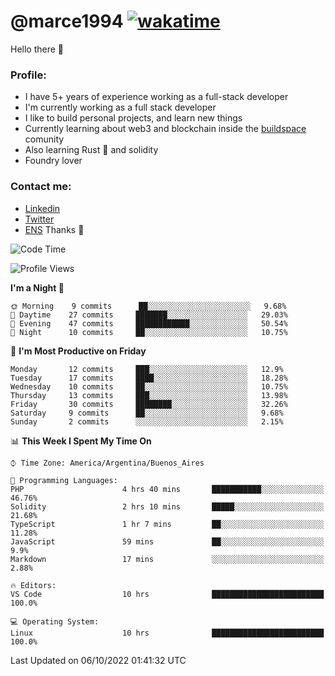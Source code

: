 # @marce1994 [![wakatime](https://wakatime.com/badge/user/fd2db70d-aaf1-49ea-a930-b7d85dd9cec8.svg)](https://wakatime.com/@fd2db70d-aaf1-49ea-a930-b7d85dd9cec8)

Hello there 👋

### Profile:
 - I have 5+ years of experience working as a full-stack developer
 - I'm currently working as a full stack developer
 - I like to build personal projects, and learn new things
 - Currently learning about web3 and blockchain inside the [buildspace](https://buildspace.so/) comunity
 - Also learning Rust 🦀 and solidity
 - Foundry lover

### Contact me:
 - [Linkedin](https://www.linkedin.com/in/pablo-marcelo-bianco/)
 - [Twitter](https://twitter.com/devflype93)
 - [ENS](https://pablitodev.eth.limo)
Thanks 🎉

<!--START_SECTION:waka-->
![Code Time](http://img.shields.io/badge/Code%20Time-374%20hrs%202%20mins-blue)

![Profile Views](http://img.shields.io/badge/Profile%20Views-110-blue)

**I'm a Night 🦉** 

```text
🌞 Morning    9 commits      ██░░░░░░░░░░░░░░░░░░░░░░░   9.68% 
🌆 Daytime    27 commits     ███████░░░░░░░░░░░░░░░░░░   29.03% 
🌃 Evening    47 commits     ████████████░░░░░░░░░░░░░   50.54% 
🌙 Night      10 commits     ██░░░░░░░░░░░░░░░░░░░░░░░   10.75%

```
📅 **I'm Most Productive on Friday** 

```text
Monday       12 commits     ███░░░░░░░░░░░░░░░░░░░░░░   12.9% 
Tuesday      17 commits     ████░░░░░░░░░░░░░░░░░░░░░   18.28% 
Wednesday    10 commits     ██░░░░░░░░░░░░░░░░░░░░░░░   10.75% 
Thursday     13 commits     ███░░░░░░░░░░░░░░░░░░░░░░   13.98% 
Friday       30 commits     ████████░░░░░░░░░░░░░░░░░   32.26% 
Saturday     9 commits      ██░░░░░░░░░░░░░░░░░░░░░░░   9.68% 
Sunday       2 commits      ░░░░░░░░░░░░░░░░░░░░░░░░░   2.15%

```


📊 **This Week I Spent My Time On** 

```text
⌚︎ Time Zone: America/Argentina/Buenos_Aires

💬 Programming Languages: 
PHP                      4 hrs 40 mins       ███████████░░░░░░░░░░░░░░   46.76% 
Solidity                 2 hrs 10 mins       █████░░░░░░░░░░░░░░░░░░░░   21.68% 
TypeScript               1 hr 7 mins         ██░░░░░░░░░░░░░░░░░░░░░░░   11.28% 
JavaScript               59 mins             ██░░░░░░░░░░░░░░░░░░░░░░░   9.9% 
Markdown                 17 mins             ░░░░░░░░░░░░░░░░░░░░░░░░░   2.88%

🔥 Editors: 
VS Code                  10 hrs              █████████████████████████   100.0%

💻 Operating System: 
Linux                    10 hrs              █████████████████████████   100.0%

```


 Last Updated on 06/10/2022 01:41:32 UTC
<!--END_SECTION:waka-->


<!--
**marce1994/marce1994** is a ✨ _special_ ✨ repository because its `README.md` (this file) appears on your GitHub profile.

Here are some ideas to get you started:

- 🔭 I’m currently working on ...
- 🌱 I’m currently learning ...
- 👯 I’m looking to collaborate on ...
- 🤔 I’m looking for help with ...
- 💬 Ask me about ...
- 📫 How to reach me: ...
- 😄 Pronouns: ...
- ⚡ Fun fact: ...
-->
